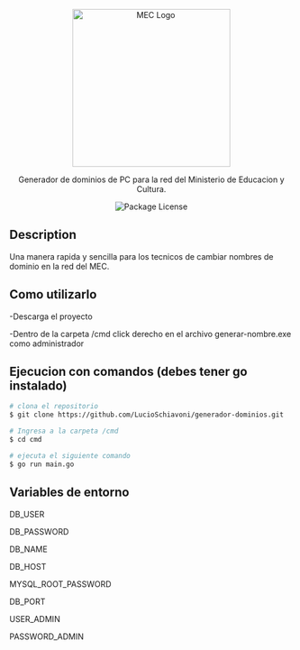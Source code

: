 <p align="center"><img src="https://www.gub.uy/ministerio-educacion-cultura/sites/ministerio-educacion-cultura/files/imagenes/publicaciones/Isologo%20MEC%202020_diapo.png"  width="280" alt="MEC Logo"/></p>
<p align="center">Generador de dominios de PC para la red del Ministerio de Educacion y Cultura.</p>


<p align="center"><img src="https://img.shields.io/npm/l/@nestjs/core.svg" alt="Package License" /></p>


## Description

Una manera rapida y sencilla para los tecnicos de cambiar nombres de dominio en la red del MEC.

## Como utilizarlo

<p>-Descarga el proyecto</p>
<p>-Dentro de la carpeta /cmd click derecho en el archivo generar-nombre.exe como administrador </p>


## Ejecucion con comandos (debes tener go instalado)

```bash
# clona el repositorio
$ git clone https://github.com/LucioSchiavoni/generador-dominios.git

# Ingresa a la carpeta /cmd
$ cd cmd

# ejecuta el siguiente comando
$ go run main.go
```

## Variables de entorno
<p>DB_USER</p>
<p>DB_PASSWORD</p>
<p>DB_NAME</p>
<p>DB_HOST</p>
<p>MYSQL_ROOT_PASSWORD</p>
<p>DB_PORT</p>
<p>USER_ADMIN</p>
<p>PASSWORD_ADMIN</p>
